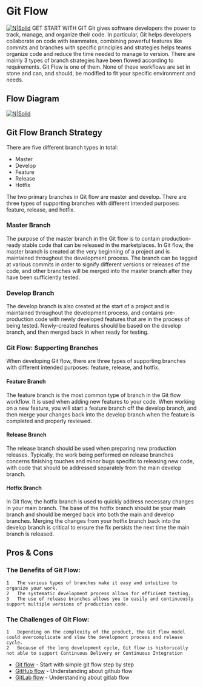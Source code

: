 # Git Flow 
[![N|Solid](https://github.githubassets.com/images/modules/site/icons/footer/github-mark.svg)](https://docs.github.com/en/get-started) GET START WITH GIT
Git gives software developers the power to track, manage, and organize their code. In particular, Git helps developers collaborate on code with teammates, combining powerful features like commits and branches with specific principles and strategies helps teams organize code and reduce the time needed to manage to version. There are mainly 3 types of branch strategies have been flowed according to requirements. Git Flow is one of them. None of these workflows are set in stone and can, and should, be modified to fit your specific environment and needs.

## Flow Diagram 
[![N|Solid](https://www.gitkraken.com/wp-content/uploads/2021/03/git-flow-4.svg)](https://www.gitkraken.com/learn/git/git-flow)

## Git Flow Branch Strategy
There are five different branch types in total:
- Master
- Develop
- Feature
- Release
- Hotfix

The two primary branches in Git flow are master and develop. There are three types of supporting branches with different intended purposes: feature, release, and hotfix.

### Master Branch
The purpose of the master branch in the Git flow is to contain production-ready stable code that can be released in the marketplaces.
In Git flow, the master branch is created at the very beginning of a project and is maintained throughout the development process. The branch can be tagged at various commits in order to signify different versions or releases of the code, and other branches will be merged into the master branch after they have been sufficiently tested.

### Develop Branch
The develop branch is also created at the start of a project and is maintained throughout the development process, and contains pre-production code with newly developed features that are in the process of being tested.
Newly-created features should be based on the develop branch, and then merged back in when ready for testing.

### Git Flow: Supporting Branches
When developing Git flow, there are three types of supporting branches with different intended purposes: feature, release, and hotfix.

#### Feature Branch
The feature branch is the most common type of branch in the Git flow workflow. It is used when adding new features to your code.
When working on a new feature, you will start a feature branch off the develop branch, and then merge your changes back into the develop branch when the feature is completed and properly reviewed.

#### Release Branch
The release branch should be used when preparing new production releases. Typically, the work being performed on release branches concerns finishing touches and minor bugs specific to releasing new code, with code that should be addressed separately from the main develop branch.

#### Hotfix Branch
In Git flow, the hotfix branch is used to quickly address necessary changes in your main branch.
The base of the hotfix branch should be your main branch and should be merged back into both the main and develop branches. Merging the changes from your hotfix branch back into the develop branch is critical to ensure the fix persists the next time the main branch is released.

## Pros & Cons
### The Benefits of Git Flow:
	1	The various types of branches make it easy and intuitive to organize your work.
	2	The systematic development process allows for efficient testing.
	3	The use of release branches allows you to easily and continuously support multiple versions of production code.
### The Challenges of Git Flow:
	1	Depending on the complexity of the product, the Git flow model could overcomplicate and slow the development process and release cycle.
	2	Because of the long development cycle, Git flow is historically not able to support Continuous Delivery or Continuous Integration

- [Git flow] - Start with simple git flow step by step  
- [GitHub flow] - Understanding about github flow
- [GitLab flow] - Understanding about gitlab flow

[Git flow]: <http://datasift.github.io/gitflow/IntroducingGitFlow.html>
[GitLab flow]: <https://docs.gitlab.com/ee/topics/gitlab_flow.html>
[GitHub flow]: <https://docs.github.com/en/get-started/quickstart/github-flow>

